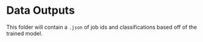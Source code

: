 # Data Outputs

This folder will contain a `.json` of job ids and classifications based off of the trained model. 
